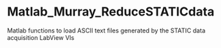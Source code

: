 # Matlab_Murray_ReduceSTATICdata
 Matlab functions to load ASCII text files generated by the STATIC data acquisition LabView VIs
